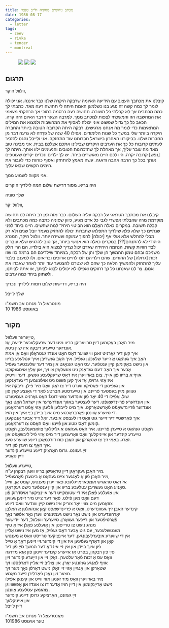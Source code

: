 ```yaml
---
title: מכתב ניחומים מסוניה ולייב טנצר
date: 1986-08-17
categories:
  - letter
tags:
  - zeev
  - rivka
  - tencer
  - montreal
---
```


<figure class="half">
    <a  href="/pupko-papers/assets/images/1986-08-17-tencer-1.jpg">
    <img src="/pupko-papers/assets/images/1986-08-17-tencer-1.jpg"></a>
    <a  href="/pupko-papers/assets/images/1986-08-17-tencer-2.jpg">
    <img src="/pupko-papers/assets/images/1986-08-17-tencer-2.jpg"></a>
    <a  href="/pupko-papers/assets/images/1986-08-17-tencer-3.jpg">
    <img src="/pupko-papers/assets/images/1986-08-17-tencer-3.jpg"></a>
</figure>

## תרגום

וולוול היקר,

קיבלנו את מכתבך העצוב עם הידיעה האיומה שרבקה היקרה שלנו כבר איננה.
אני יכולה לומר לך כמה קשה זה פגע בנו כשלמען האמת היתה לי תחושה רעה מאד.
כתבתי לך כמה מכתבים אך לא קבלתי כל תשובה. תחושה רעה כרסמה בתוכי
אך הרחקתי מעצמי את המחשבה הזו והמשכתי לצפות למכתב ממך. למרבה הצער הדבר
האיום הזה קרה. הכאב כל כך גדול שפשוט איני יכולה לאסוף את המחשבות ולמצוא את המילים
המתאימות כדי לומר מה אנחנו מרגישים. רבקה היתה הקרובה הטובה ביותר והחברה
היקרה ביותר שלי במשך כל שנות הלימודים. אפילו 40 שנה של פרֵדה לא גרעה דבר מן החברות
שלנו. בביקורנו האחרון בישראל חברותנו עוד התחזקה. אני ולייבל נהגנו להזכיר לעיתים קרובות כל 
כך את הערבים היקרים שבילינו אתכם אצלכם בבית.
אני מבינה טוב מאד מה עובר עליך, אך מאחלת לך שהזכרונות הטובים והנעימים 
ילוו אותך. היתה לך [נפש] קרובה יקרה. היו לכם חיים  מאושרים ביחד. יש לך
ילדים ונכדים יקרים שעוטפים אותך בכל כך הרבה אהבה ודאגה. עשה מאמץ להתחזק ואסוף כוחות
כדי לעבור את הימים הקשים שבאו עליך.

אני מקווה לשמוע ממך.

היה בריא. מסור דרישת שלום חמה לילדיך היקרים

שלך סוניה

וולוול יקר,

קיבלנו את מכתבך הטראגי על רבקה עליה השלום.
כבר מזה זמן רב היתה לנו תחושה מוקדמת מרה שהבלתי אפשרי לגבי כל אדם מגיע, 
כיוון שסוניה כתבה כמה מכתבים ולא קבלה תשובה.
במקרים כאלה האֵלֶם הוא הביטוי היחיד למה שחשים.
היינו ביחד לפני שנתיים כך שלא פלא שילדיך התפלאו שחברות יכולה להחזיק מעמד
יובל שנים ולא רק מבלי להחלש אלא אולי אף [יכולה] להפוך עמוקה ועשירה יותר.
וולוול היקר, המנהג היהודי לא להתנחם[??] במקרים כאלה הוא אנושי ביותר, אך טוב להרגיש
שלא עוברים לבד חוויות קשות.
הנחמה היחידה שאדם יכול וצריך למצוא היא בילדיו. הם הרי חלק משניכם ובהם טמון ההמשך
הן שלך והן של רבקה, במיוחד שילדיכם הם ברמה כזו שזו זכות [גדולה] של ההורים.
שהם וילדיהם יזכו לחיים ארוכים ובריאים. ולו למענם בלבד עליך להתחזק ולהמשיך הלאה כך שהם 
לא יצטרכו להצטער עוד יותר לאחר שאבדו את אמם.
צר לנו שאנחנו כל כך רחוקים ואפילו לא יכולים לבוא לביתך, או אתה לביתנו, ולשתוק ביחד כמה
ערבים.

היה בריא, דרישות שלום חמות לילדיך ונכדיך

שלך לייבל

מונטראול ה' מנחם אב תשמ"ו  
10 באוגוסט 1986

## מקור

טייַערער וועלוול,  
מיר האׇבן באַקומען דײַן טרויעריקן בריוו מיט דער שרעקלעכער ידיעה, אַז  
אונדזער טײַערע ריבקה איז שוין ניטאׇ.  
איך קען דיר גאׇרניט זאגן ווי שווער דאׇס האׇט אונדז געטראׇפֿן וואׇס אַן אמת  
האׇב איך געהאַט אַ זייער שלעכטן געפֿיל. איך האׇב געשריבן אײַך עטלעכע בריוו  
און נישט באַקומען קיין ענטפֿער. עס האׇט גענאׇגט אין מיר דער שלעכטער געפֿיל  
אׇבער איך האׇב דעם געדאַנק ניט צוגעלאׇזן צו זיך, און אַלץ אויסגעקוקט  
אויף אַ בריוו פֿון אײַך. צום באַדויערן איז דאׇס שרעקלעכע געשען. דער ווײטיק  
איז אַזוי גרויס, אַז איך קען פּשוט ניט אויפֿנעמען די געדאַנקען  
און געפֿינען די פּאַסיקע ווערט דיר צו זאׇגן וואׇס מיר פֿילן. ריבקה איז  
געווען מײַן בעסטער פֿרײַנט און טײַערסטע חברטע פֿאַר די גאַנצע יאׇרן פֿון  
שול. אַפֿילו די 40 יאׇר פֿון אונדזער צושיידונג1 האׇט גאׇרניט געמינערט  
אין אונדזערע פֿרײַנדשאַפֿט. דער לעצטער באַזוך אונדזערער אין ישראל האׇט נאׇך  
אונדזער פֿרײַנדשאַפֿט פֿאַרשטאַרקט. איך מיט לייבלען פֿלעגן אַזוי אׇפֿט דערמאׇנען  
די טײַערע אׇוונטן פֿאַרבראַכטע מיט אײַך ביידן בײַ אײַך אין הויז.  
איך פֿאַרשטיי דיר זייער גוט וואׇס דו לעבסט איבער. זאׇל דיר אׇבער אַנטקעגן  
קומען דאׇס גוטע און פֿײַנע וואׇס האׇסט צו דערמאׇנען.  
האׇסט געהאַט א טײַערן פֿרײַנט. איר האׇט געהאַט אַ גליקלעך צוזאַמענלעבן, האׇסט  
טײַערע קינדער און אייניקלעך וואׇס וואַרעמען דיר מיט אַזוי פֿיל ליבשאַפֿט און  
זאׇרג. באַמי זיך צו שטאַרקן און האׇבן כּוח דורכמאַכן דײַנע שווערע טעג.  
איך האׇף צו הערן פֿון דיר.  
זײַ געזונט. גרוס האַרציק דײַנע טײַערע קינדער  
דײַן סאׇניע  
  
טײַערע וועלוול,  
מיר האׇבן געקראׇגן דײַן טראַגישן בריוו וועגן רבקהן ע"ה.  
מיר האׇבן פֿון אַ לאַנגער צײַט געהאַט אַ ביטערן פֿאׇרגעפֿיל,  
אַז דאׇס טראַגיש אומפֿאַרמייגלעכע פֿאַר יעדן מענטש, קומט אׇן, ווײַל  
סאׇניע האׇט געשריבן עטלעכע בריוו און קיין ענטפֿער נישט געקראׇגן.  
אין אַזעלכע פֿאַלן איז די שטומקייט דער איינציקער אויסדרוק פֿון  
דעם וואׇס מען פֿילט. פֿאַר דער צײַט מיר זײַנען געווען  
צוזאַמען מיט צוויי יאׇר צוריק איז נישט קיין ווונדער וואס דײַנע  
קינדער האׇבן זיך געוווּנדערט, וואׇס אַ פֿרײַנדשאַפֿט קאׇן אׇנהאַלטן אַ האַלבן  
יאׇרהונדערט און נישט נאׇר נישט געמינערט ווערן נאׇר אפֿשר נאׇך  
פֿאַרטיפֿטער און רייכער געוואׇרן. טײַערער וועלוול, דער ייִדישער  
מנהג נישט צו טרײסטן אין אַזעלכע פֿאַלן איז אַ טיף  
מענטשלעכער, עס גוט אׇבער דאׇס געפֿיל, אַז מען איז נישט אַליין  
אין די שווערע איבערלעבונגען. דער איינציקער טרײסט וואׇס אַ מענטש  
קאׇן און דאַרף געפֿינען איז אין די קינדער.זיי זײַנען דאׇך אַ טייל  
פֿון אײַך ביידן און אין זיי איז דאׇ דער המשך סײַ פֿון דיר  
סײַ פֿון רבקהן, בפֿרט אַז אײַערע קינדער זײַנען פֿון אַזא מדרגה  
וואׇס עס אַ זכות פֿאַר עלטערן. זאׇלן זיי און זייַערע קינדער זײַן  
אויף לאַנגע געזונטע יאׇרן. און צוליב זיי אַליין דאַרפֿסטו זיך  
שטאַרקן און אׇנגיין אַזוי זיי זאׇלן נישט דאַרפֿן נאׇך מער זיך  
מצער זײַן נאׇכן פֿאַרלירן זייער מאַמע.  
מיר באַדויערן וואׇס מיר זענען אַזוי ווײַט און קענען אַפֿילו  
נישט אַרייַנקומען אין דײַן הויז אׇדער דו צו אונדז און אׇפּשווײַגן  
צוזאַמען עטלעכע אׇוונטן.  
זײַ געזונט, האַרציקע גרוסן דײַנע קינדער  
און אייניקלעך  
דײַן לייבל  

מאׇנטרעאׇל ה' מנחם אב תשמ"ו  
10טער אויגוסט 1986  
